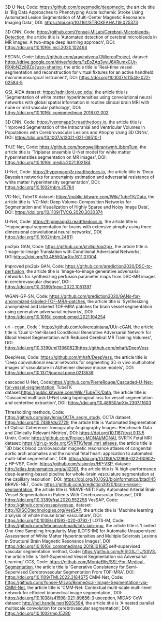 3D U-Net, Code: https://github.com/deepmedic/deepmedic, the article title is 'Big Data Approaches to Phenotyping Acute Ischemic Stroke Using Automated Lesion Segmentation of Multi-Center Magnetic Resonance Imaging Data', DOI: https://doi.org/10.1161/STROKEAHA.119.025373

3D CNN, Code: https://github.com/Yonsei-MILab/Cerebral-Microbleeds-Detection, the article title is 'Automated detection of cerebral microbleeds in MR images: A two-stage deep learning approach', DOI: https://doi.org/10.1016/j.nicl.2020.102464

FSCNN, Code: https://github.com/aravindvenu7/MicronProject, dataset: https://drive.google.com/drive/folders/1zEoZAq3yviJ6XRumxCUr-RX4bNZz89Zq?usp=sharing, the article title is 'Real-time vessel segmentation and reconstruction for virtual fixtures for an active handheld microneurosurgical instrument', DOI: https://doi.org/10.1007/s11548-022-02584-5

GSI, AIDA dataset: https://adni.loni.usc.edu/, the article title is 'Segmentation of white matter hyperintensities using convolutional neural networks with global spatial information in routine clinical brain MRI with none or mild vascular pathology',  DOI: https://doi.org/10.1016/j.compmedimag.2018.02.002

3D CNN, Code: https://ventmapp3r.readthedocs.io, the article title is 'Improved Segmentation of the Intracranial and Ventricular Volumes in Populations with Cerebrovascular Lesions and Atrophy Using 3D CNNs', DOI: https://doi.org/10.1007/s12021-021-09510-1 

TrUE-Net, Code: https://github.com/hongweilibran/wmh_ibbmTum, the article title is 'Triplanar ensemble U-Net model for white matter hyperintensities segmentation on MR images', DOI: https://doi.org/10.1016/j.media.2021.102184

U-Net, Code: https://hypermapp3r.readthedocs.io, the article title is 'Deep Bayesian networks for uncertainty estimation and adversarial resistance of white matter hyperintensity segmentation', DOI: https://doi.org/10.1002/hbm.25784

VC-Net, TubeTK dataset: https://public.kitware.com/Wiki/TubeTK/Data, the article title is 'VC-Net: Deep Volume-Composition Networks for Segmentation and Visualization of Highly Sparse and Noisy Image Data', DOI: https://doi.org/10.1109/TVCG.2020.3030374

U-Net, Code: https://hippmapp3r.readthedocs.io, the article title is 'Hippocampal segmentation for brains with extensive atrophy using three-dimensional convolutional neural networks', DOI: https://doi.org/10.1002/hbm.24811

pix2pix GAN, Code: https://github.com/phillipi/pix2pix, the article title is 'Image-to-Image Translation with Conditional Adversarial Networks', DOI:https://doi.org/10.48550/arXiv.1611.07004

Improved pix2pix GAN, Code: https://github.com/prediction2020/DSC-to-perfusion, the article title is 'Image-to-image generative adversarial networks for synthesizing perfusion parameter maps from DSC-MR images in cerebrovascular disease', DOI: https://doi.org/10.3389/fneur.2022.1051397

WGAN-GP-SN, Code: https://github.com/prediction2020/GANs-for-anonymized-labeled-TOF-MRA-patches, the article title is 'Synthesizing anonymized and labeled TOF-MRA patches for brain vessel segmentation using generative adversarial networks', DOI: https://doi.org/10.1016/j.compbiomed.2021.104254

uri - cgan, Code：https://github.com/oliverquintana/UUr-cGAN, the article title is 'Dual U-Net-Based Conditional Generative Adversarial Network for Blood Vessel Segmentation with Reduced Cerebral MR Training Volumes', DOI: https://doi.org/10.3390/mi13060823https://github.com/mhaft/DeepVess 

DeepVess, Code: https://github.com/mhaft/DeepVess,  the article title is 'Deep convolutional neural networks for segmenting 3D in vivo multiphoton images of vasculature in Alzheimer disease mouse models', DOI: https://doi.org/10.1371/journal.pone.0213539

cascaded U-Net, Code:https://github.com/PierreRouge/Cascaded-U-Net-for-vessel-segmentation, TubeTK dataset:https://public.kitware.com/Wiki/TubeTK/Data, the article title is 'Cascaded multitask U-Net using topological loss for vessel segmentation and centerline extraction', DOI: https://doi.org/10.48550/arXiv.2307.11603

Thresholding methods, Code: https://github.com/giaylenia/OCTA_segm_study, OCTA dataset: https://doi.org/10.7488/ds/2729, the article title is 'Automated Segmentation of Optical Coherence Tomography Angiography Images: Benchmark Data and Clinically Relevant Metrics', DOI: https://doi.org/10.1167/tvst.9.13.5
Unetr, Code: https://github.com/Project-MONAI/MONAI, SVRTK Fetal MRI dataset: https://gin.g-node.org/SVRTK/fetal_mri_atlases, the article title is '3D black blood cardiovascular magnetic resonance atlases of congenital aortic arch anomalies and the normal fetal heart: application to automated multi-label segmentation.', DOI: https://doi.org/10.1186/s12968-022-00902-z
HP-VSP, Code: https://github.com/visionlyx/HP-VSP, dataset: http://atlas.brainsmatics.org/a/li2301, the article title is 'A high-performance deep-learning-based pipeline for whole-brain vasculature segmentation at the capillary resolution', DOI: https://doi.org/10.1093/bioinformatics/btad145
BRAVE-NET, Code: https://github.com/prediction2020/brain-vessel-segmentation, the article title is 'BRAVE-NET: Fully Automated Arterial Brain Vessel Segmentation in Patients With Cerebrovascular Disease', DOI: https://doi.org/10.3389/frai.2020.552258
VesSAP, Code: https://github.com/vessap/vessap, dataset: http://DISCOtechnologies.org/VesSAP, the article title is 'Machine learning analysis of whole mouse brain vasculature', DOI: https://doi.org/10.1038/s41592-020-0792-1
LOTS-IM, Code: https://github.com/febrianrachmadi/lots-iam-gpu, the article title is 'Limited One-time Sampling Irregularity Map (LOTS-IM) for Automatic Unsupervised Assessment of White Matter Hyperintensities and Multiple Sclerosis Lesions in Structural Brain Magnetic Resonance Images', DOI: https://doi.org/10.1016/j.compmedimag.2019.101685
self-supervised vascular segmentation method, Code: https://github.com/AISIGSJTU/SSVS, the article title is 'Self-Supervised Vessel Segmentation via Adversarial Learning'
GCS, Code: https://github.com/MontaEllis/SSL-For-Medical-Segmentation, the article title is 'Generative Consistency for Semi-Supervised Cerebrovascular Segmentation From TOF-MRA', DOI: https://doi.org/10.1109/TMI.2022.3184675
CMM-Net, Code: https://github.com/Yonsei-MILab/Biomedical-Image-Segmentation-via-CMM-Net, the article title is 'CMM-Net: Contextual multi-scale multi-level network for efficient biomedical image segmentation', DOI: https://doi.org/10.1038/s41598-021-89686-3
usception, MIDAS-CoW dataset: http://hdl.handle.net/1926/594, the article title is 'A nested parallel multiscale convolution for cerebrovascular segmentation', DOI: https://doi.org/10.1002/mp.15280
















